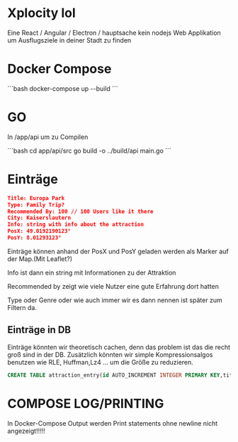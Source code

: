 # Xplocity lol

Eine React / Angular / Electron / hauptsache kein nodejs Web Applikation um Ausflugsziele in deiner Stadt zu finden

# Docker Compose

´´´bash
docker-compose up --build
´´´

# GO

In /app/api um zu Compilen

´´´bash
cd app/api/src
go build -o ../build/api main.go
´´´

# Einträge
```json
Title: Europa Park
Type: Family Trip?
Recommended By: 100 // 100 Users like it there
City: Kaiserslautern
Info: string with info about the attraction
PosX: 49.0192190123°
PosY: 8.01293123°
```
Einträge können anhand der PosX und PosY geladen werden als Marker auf der Map.(Mit Leaflet?)

Info ist dann ein string mit Informationen zu der Attraktion

Recommended by zeigt wie viele Nutzer eine gute Erfahrung dort hatten

Type oder Genre oder wie auch immer wir es dann nennen ist später zum Filtern da.


## Einträge in DB
Einträge könnten wir theoretisch cachen, denn das problem ist das die recht groß sind in der DB.
Zusätzlich könnten wir simple Kompressionsalgos benutzen wie RLE, Huffman,Lz4 ... um die Größe zu reduzieren.

```sql
CREATE TABLE attraction_entry(id AUTO_INCREMENT INTEGER PRIMARY KEY,title varchar(64),type varchar(32),recommended_count int,city Text,info Text,PosX double,PosY double)
```

# COMPOSE LOG/PRINTING
In Docker-Compose Output werden Print statements ohne newline nicht angezeigt!!!!!
